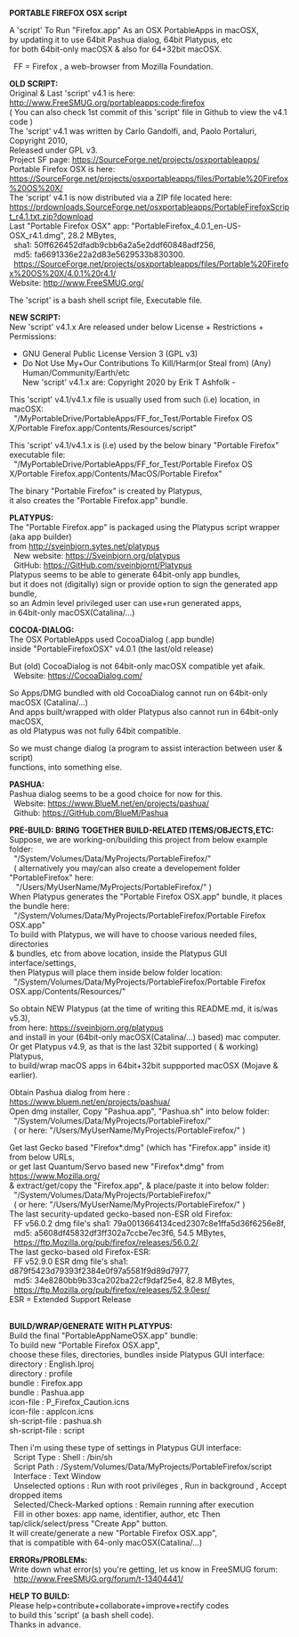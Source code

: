 <b>PORTABLE FIREFOX OSX script</b><br/>

A 'script' To Run "Firefox.app" As an OSX PortableApps in macOSX,<br/>
by updating it to use 64bit Pashua dialog, 64bit Platypus, etc<br/>
for both 64bit-only macOSX & also for 64+32bit macOSX.<br/>

&#160;&#160;FF = Firefox , a web-browser from Mozilla Foundation.

<b>OLD SCRIPT:</b><br/>
Original & Last 'script' v4.1 is here: http://www.FreeSMUG.org/portableapps:code:firefox<br/>
( You can also check 1st commit of this 'script' file in Github to view the v4.1 code )<br/>
The 'script' v4.1 was written by Carlo Gandolfi, and, Paolo Portaluri, Copyright 2010,<br/>
Released under GPL v3.<br/>
Project SF page: https://SourceForge.net/projects/osxportableapps/<br/>
Portable Firefox OSX is here:<br/>
https://SourceForge.net/projects/osxportableapps/files/Portable%20Firefox%20OS%20X/<br/>
The 'script' v4.1 is now distributed via a ZIP file located here:<br/>
https://prdownloads.SourceForge.net/osxportableapps/PortableFirefoxScript_r4.1.txt.zip?download<br/>
Last "Portable Firefox OSX" app: "PortableFirefox_4.0.1_en-US-OSX_r4.1.dmg", 28.2 MBytes,<br/>
&#160;&#160;sha1: 50ff626452dfadb9cbb6a2a5e2ddf60848adf256,<br/>
&#160;&#160;md5: fa6691336e22a2d83e5629533b830300.<br/>
&#160;&#160;https://SourceForge.net/projects/osxportableapps/files/Portable%20Firefox%20OS%20X/4.0.1%20r4.1/<br/>
Website: http://www.FreeSMUG.org/<br/>


The 'script' is a bash shell script file, Executable file.<br/>

<b>NEW SCRIPT:</b><br/>
New 'script' v4.1.x Are released under below License + Restrictions + Permissions:<br/>
 - GNU General Public License Version 3  (GPL v3)<br/>
 - Do Not Use My+Our Contributions To Kill/Harm(or Steal from) (Any) Human/Community/Earth/etc<br/>
New 'script' v4.1.x are: Copyright 2020 by Erik T Ashfolk - <atErik at Out Look dot com><br/>

This 'script' v4.1/v4.1.x file is usually used from such (i.e) location, in macOSX:<br/>
&#160;&#160;"/MyPortableDrive/PortableApps/FF_for_Test/Portable Firefox OS X/Portable Firefox.app/Contents/Resources/script"<br/>

This 'script' v4.1/v4.1.x is (i.e) used by the below binary "Portable Firefox" executable file:<br/>
&#160;&#160;"/MyPortableDrive/PortableApps/FF_for_Test/Portable Firefox OS X/Portable Firefox.app/Contents/MacOS/Portable Firefox"<br/>

The binary "Portable Firefox" is created by Platypus,<br/>
it also creates the "Portable Firefox.app" bundle.<br/>

<b>PLATYPUS:</b><br/>
The "Portable Firefox.app" is packaged using the Platypus script wrapper (aka app builder)<br/>
from http://sveinbjorn.sytes.net/platypus<br/>
&#160;&#160;New website:  https://Sveinbjorn.org/platypus<br/>
&#160;&#160;GitHub: https://GitHub.com/sveinbjornt/Platypus<br/>
Platypus seems to be able to generate 64bit-only app bundles,<br/>
but it does not (digitally) sign or provide option to sign the generated app bundle,<br/>
so an Admin level privileged user can use+run generated apps,<br/>
in 64bit-only macOSX(Catalina/...)<br/>

<b>COCOA-DIALOG:</b><br/>
The OSX PortableApps used CocoaDialog (.app bundle)<br/>
inside "PortableFirefoxOSX" v4.0.1 (the last/old release)<br/>

But (old) CocoaDialog is not 64bit-only macOSX compatible yet afaik.<br/>
&#160;&#160;Website: https://CocoaDialog.com/<br/>

So Apps/DMG bundled with old CocoaDialog cannot run on 64bit-only macOSX (Catalina/...)<br/>
And apps built/wrapped with older Platypus also cannot run in 64bit-only macOSX,<br/>
as old Platypus was not fully 64bit compatible.<br/>

So we must change dialog (a program to assist interaction between user & script)<br/>
functions, into something else.<br/>

<b>PASHUA:</b><br/>
Pashua dialog seems to be a good choice for now for this.<br/>
&#160;&#160;Website: https://www.BlueM.net/en/projects/pashua/<br/>
&#160;&#160;Github: https://GitHub.com/BlueM/Pashua<br/>

<b>PRE-BUILD: BRING TOGETHER BUILD-RELATED ITEMS/OBJECTS,ETC:</b><br/>
Suppose, we are working-on/building this project from below example folder:<br/>
&#160;&#160;"/System/Volumes/Data/MyProjects/PortableFirefox/"<br/>
&#160;&#160;( alternatively you may/can also create a developement folder "PortableFirefox" here:<br/>
&#160;&#160;&#160;"/Users/MyUserName/MyProjects/PortableFirefox/" )<br/>
When Platypus generates the "Portable Firefox OSX.app" bundle, it places the bundle here:<br/>
&#160;&#160;"/System/Volumes/Data/MyProjects/PortableFirefox/Portable Firefox OSX.app"<br/>
To build with Platypus, we will have to choose various needed files, directories<br/>
& bundles, etc from above location, inside the Platypus GUI interface/settings,<br/>
then Platypus will place them inside below folder location:<br/>
&#160;&#160;"/System/Volumes/Data/MyProjects/PortableFirefox/Portable Firefox OSX.app/Contents/Resources/"<br/>

So obtain NEW Platypus (at the time of writing this README.md, it is/was v5.3),<br/>
from here: https://sveinbjorn.org/platypus<br/>
and install in your (64bit-only macOSX(Catalina/...) based) mac computer.<br/>
Or get Platypus v4.9, as that is the last 32bit supported ( & working) Platypus,<br/>
to build/wrap macOS apps in 64bit+32bit suppported macOSX (Mojave & earlier).<br/>

Obtain Pashua dialog from here : https://www.bluem.net/en/projects/pashua/<br/>
Open dmg installer, Copy "Pashua.app", "Pashua.sh" into below folder:<br/>
&#160;&#160;"/System/Volumes/Data/MyProjects/PortableFirefox/"<br/>
&#160;&#160;( or here: "/Users/MyUserName/MyProjects/PortableFirefox/" )<br/>

Get last Gecko based "Firefox*.dmg" (which has "Firefox.app" inside it) from below URLs,<br/>
or get last Quantum/Servo based new "Firefox*.dmg" from https://www.Mozilla.org/<br/>
& extract/get/copy the "Firefox.app", & place/paste it into below folder:<br/>
&#160;&#160;"/System/Volumes/Data/MyProjects/PortableFirefox/"<br/>
&#160;&#160;( or here: "/Users/MyUserName/MyProjects/PortableFirefox/" )<br/>
The last security-updated gecko-based non-ESR old Firefox:<br/>
&#160;&#160;FF v56.0.2 dmg file's sha1: 79a0013664134ced2307c8e1ffa5d36f6256e8f,<br/>
&#160;&#160;md5: a5608df45832df3ff302a7ccbe7ec3f6, 54.5 MBytes,<br/>
&#160;&#160;https://ftp.Mozilla.org/pub/firefox/releases/56.0.2/<br/>
The last gecko-based old Firefox-ESR:<br/>
&#160;&#160;FF v52.9.0 ESR dmg file's sha1: d879f5423d79393f2384e0f97a5581f9d89d7977,<br/>
&#160;&#160;md5: 34e8280bb9b33ca202ba22cf9daf25e4, 82.8 MBytes,<br/>
&#160;&#160;https://ftp.Mozilla.org/pub/firefox/releases/52.9.0esr/<br/>
ESR = Extended Support Release<br/>
<br/>

<b>BUILD/WRAP/GENERATE WITH PLATYPUS:</b><br/>
Build the final "PortableAppNameOSX.app" bundle:<br/>
To build new "Portable Firefox OSX.app",<br/>
choose these files, directories, bundles inside Platypus GUI interface:<br/>
directory : English.lproj<br/>
directory : profile<br/>
bundle : Firefox.app<br/>
bundle : Pashua.app<br/>
icon-file : P_Firefox_Caution.icns<br/>
icon-file : appIcon.icns<br/>
sh-script-file : pashua.sh<br/>
sh-script-file : script<br/>

Then i'm using these type of settings in Platypus GUI interface:<br/>
&#160;&#160;Script Type : Shell : /bin/sh<br/>
&#160;&#160;Script Path : /System/Volumes/Data/MyProjects/PortableFirefox/script<br/>
&#160;&#160;Interface : Text Window<br/>
&#160;&#160;Unselected options : Run with root privileges , Run in background , Accept dropped items<br/>
&#160;&#160;Selected/Check-Marked options : Remain running after execution<br/>
&#160;&#160;Fill in other boxes: app name, identifier, author, etc
Then tap/click/select/press "Create App" button.<br/>
It will create/generate a new "Portable Firefox OSX.app",<br/>
that is compatible with 64-only macOSX(Catalina/...)<br/>

<b>ERRORs/PROBLEMs:</b><br/>
Write down what error(s) you're getting, let us know in FreeSMUG forum:<br/>
&#160;&#160;http://www.FreeSMUG.org/forum/t-13404441/<br/>

<b>HELP TO BUILD:</b><br/>
Please help+contribute+collaborate+improve+rectify codes<br/>
to build this 'script' (a bash shell code).<br/>
Thanks in advance.<br/>
